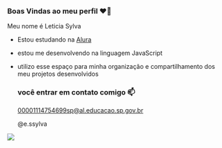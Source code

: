 ### Boas Vindas ao meu perfil ❤️‍🔥

Meu nome é Leticia Sylva

- Estou estudando na [Alura](https;www.Alura.com.br)
- estou me desenvolvendo na linguagem JavaScript
- utilizo esse espaço para minha organização e compartilhamento dos meu projetos desenvolvidos

  ### você entrar em contato comigo 📫

  00001114754699sp@al.educacao.sp.gov.br

  @e.ssylva

![](https://media1.tenor.com/m/kZBHfaT2vkMAAAAC/the-congregation-congregation-gifs.gif)
